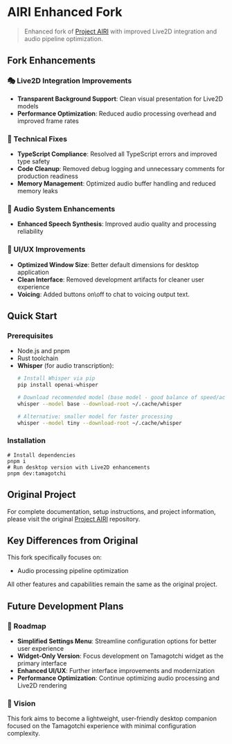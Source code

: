 # AIRI Enhanced Fork

> Enhanced fork of [Project AIRI](https://github.com/moeru-ai/airi) with improved Live2D integration and audio pipeline optimization.

## Fork Enhancements

### 🎭 Live2D Integration Improvements
- **Transparent Background Support**: Clean visual presentation for Live2D models
- **Performance Optimization**: Reduced audio processing overhead and improved frame rates

### 🔧 Technical Fixes
- **TypeScript Compliance**: Resolved all TypeScript errors and improved type safety
- **Code Cleanup**: Removed debug logging and unnecessary comments for production readiness
- **Memory Management**: Optimized audio buffer handling and reduced memory leaks

### 🎵 Audio System Enhancements
- **Enhanced Speech Synthesis**: Improved audio quality and processing reliability

### 🎨 UI/UX Improvements
- **Optimized Window Size**: Better default dimensions for desktop application
- **Clean Interface**: Removed development artifacts for cleaner user experience
- **Voicing**: Added buttons on\off to chat to voicing output text.

## Quick Start

### Prerequisites
- Node.js and pnpm
- Rust toolchain
- **Whisper** (for audio transcription):
  ```bash
  # Install Whisper via pip
  pip install openai-whisper
  
  # Download recommended model (base model - good balance of speed/accuracy)
  whisper --model base --download-root ~/.cache/whisper
  
  # Alternative: smaller model for faster processing
  whisper --model tiny --download-root ~/.cache/whisper
  ```

### Installation

```shell
# Install dependencies
pnpm i
# Run desktop version with Live2D enhancements
pnpm dev:tamagotchi
```

## Original Project

For complete documentation, setup instructions, and project information, please visit the original [Project AIRI](https://github.com/moeru-ai/airi) repository.

## Key Differences from Original

This fork specifically focuses on:
- Audio processing pipeline optimization

All other features and capabilities remain the same as the original project.

## Future Development Plans

### 🎯 Roadmap
- **Simplified Settings Menu**: Streamline configuration options for better user experience
- **Widget-Only Version**: Focus development on Tamagotchi widget as the primary interface
- **Enhanced UI/UX**: Further interface improvements and modernization
- **Performance Optimization**: Continue optimizing audio processing and Live2D rendering

### 🚀 Vision
This fork aims to become a lightweight, user-friendly desktop companion focused on the Tamagotchi experience with minimal configuration complexity.
